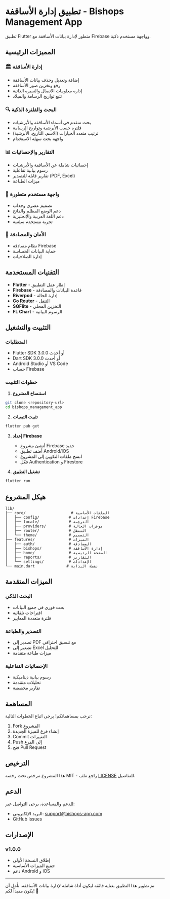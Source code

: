 # تطبيق إدارة الأساقفة - Bishops Management App

تطبيق Flutter متطور لإدارة بيانات الأساقفة مع Firebase وواجهة مستخدم ذكية.

## المميزات الرئيسية

### 🏛️ إدارة الأساقفة
- إضافة وتعديل وحذف بيانات الأساقفة
- رفع وتخزين صور الأساقفة
- إدارة معلومات الاتصال والسيرة الذاتية
- تتبع تواريخ الرسامة والميلاد

### 🔍 البحث والفلترة الذكية
- بحث متقدم في أسماء الأساقفة والأبرشيات
- فلترة حسب الأبرشية وتواريخ الرسامة
- ترتيب متعدد الخيارات (الاسم، التاريخ، الأبرشية)
- واجهة بحث سهلة الاستخدام

### 📊 التقارير والإحصائيات
- إحصائيات شاملة عن الأساقفة والأبرشيات
- رسوم بيانية تفاعلية
- تقارير قابلة للتصدير (PDF, Excel)
- ميزات الطباعة

### 🎨 واجهة مستخدم متطورة
- تصميم عصري وجذاب
- دعم الوضع المظلم والفاتح
- دعم اللغة العربية والإنجليزية
- تجربة مستخدم سلسة

### 🔐 الأمان والمصادقة
- نظام مصادقة Firebase
- حماية البيانات الحساسة
- إدارة الصلاحيات

## التقنيات المستخدمة

- **Flutter** - إطار عمل التطبيق
- **Firebase** - قاعدة البيانات والمصادقة
- **Riverpod** - إدارة الحالة
- **Go Router** - التنقل
- **SQFlite** - التخزين المحلي
- **FL Chart** - الرسوم البيانية

## التثبيت والتشغيل

### المتطلبات
- Flutter SDK 3.0.0 أو أحدث
- Dart SDK 3.0.0 أو أحدث
- Android Studio أو VS Code
- حساب Firebase

### خطوات التثبيت

1. **استنساخ المشروع**
```bash
git clone <repository-url>
cd bishops_management_app
```

2. **تثبيت التبعيات**
```bash
flutter pub get
```

3. **إعداد Firebase**
   - أنشئ مشروع Firebase جديد
   - أضف تطبيق Android/iOS
   - انسخ ملفات التكوين إلى المشروع
   - فعّل Authentication و Firestore

4. **تشغيل التطبيق**
```bash
flutter run
```

## هيكل المشروع

```
lib/
├── core/                    # الملفات الأساسية
│   ├── config/             # إعدادات Firebase
│   ├── locale/             # الترجمة
│   ├── providers/          # موفرات الحالة
│   ├── router/             # التنقل
│   └── theme/              # التصميم
├── features/               # الميزات
│   ├── auth/               # المصادقة
│   ├── bishops/            # إدارة الأساقفة
│   ├── home/               # الصفحة الرئيسية
│   ├── reports/            # التقارير
│   └── settings/           # الإعدادات
└── main.dart              # نقطة البداية
```

## الميزات المتقدمة

### البحث الذكي
- بحث فوري في جميع البيانات
- اقتراحات تلقائية
- فلترة متعددة المعايير

### التصدير والطباعة
- تصدير إلى PDF مع تنسيق احترافي
- تصدير إلى Excel للتحليل
- ميزات طباعة متقدمة

### الإحصائيات التفاعلية
- رسوم بيانية ديناميكية
- تحليلات متقدمة
- تقارير مخصصة

## المساهمة

نرحب بمساهماتكم! يرجى اتباع الخطوات التالية:

1. Fork المشروع
2. إنشاء فرع للميزة الجديدة
3. Commit التغييرات
4. Push إلى الفرع
5. فتح Pull Request

## الترخيص

هذا المشروع مرخص تحت رخصة MIT - راجع ملف [LICENSE](LICENSE) للتفاصيل.

## الدعم

للدعم والمساعدة، يرجى التواصل عبر:
- البريد الإلكتروني: support@bishops-app.com
- GitHub Issues

## الإصدارات

### v1.0.0
- إطلاق النسخة الأولى
- جميع الميزات الأساسية
- دعم Android و iOS

---

تم تطوير هذا التطبيق بعناية فائقة ليكون أداة شاملة لإدارة بيانات الأساقفة. نأمل أن يكون مفيداً لكم! 🙏
